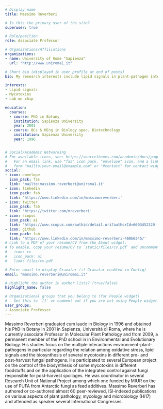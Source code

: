 ```yaml
---
# Display name
title: Massimo Reverberi

# Is this the primary user of the site?
superuser: true

# Role/position
role: Associate Professor

# Organizations/Affiliations
organizations:
- name: University of Rome "Sapienza" 
  url: "http://www.uniroma1.it"

# Short bio (displayed in user profile at end of posts)
bio: My research interests include lipid signals in plant-pathogen interaction and mycotoxins.

interests:
- Lipid signals
- Mycotoxins
- Lab on chip

education:
  courses:
  - course: PhD in Botany
    institution: Sapienza University
    year: 2001
  - course: BCs & MEng in Biology spec. Biotechnology
    institution: Sapienza University
    year: 1996


# Social/Academic Networking
# For available icons, see: https://sourcethemes.com/academic/docs/page-builder/#icons
#   For an email link, use "fas" icon pack, "envelope" icon, and a link in the
#   form "mailto:your-email@example.com" or "#contact" for contact widget.
social:
- icon: envelope
  icon_pack: fas
  link: 'mailto:massimo.reverberi@uniroma1.it'
- icon: linkedin
  icon_pack: fab
  link: 'https://www.linkedin.com/in/massimoreverberi'
- icon: twitter
  icon_pack: fab
  link: 'https://twitter.com/mreverberi'
- icon: scopus
  icon_pack: ai
  link: 'https://www.scopus.com/authid/detail.uri?authorId=6603452320'
- icon: github
  icon_pack: fab
  link: 'https://www.linkedin.com/in/massimo-reverberi-460b6345/'
# Link to a PDF of your resume/CV from the About widget.
# To enable, copy your resume/CV to `static/files/cv.pdf` and uncomment the lines below.
# - icon: cv
#   icon_pack: ai
#   link: files/cv.pdf

# Enter email to display Gravatar (if Gravatar enabled in Config)
email: "massimo.reverberi@uniroma1.it"

# Highlight the author in author lists? (true/false)
highlight_name: false

# Organizational groups that you belong to (for People widget)
#   Set this to `[]` or comment out if you are not using People widget.
user_groups:
- Associate Professor
---
```

<link rel="stylesheet" href="https://cdn.jsdelivr.net/gh/jpswalsh/academicons@1/css/academicons.min.css">

Massimo Reverberi graduated cum laude in Biology in 1996 and obtained his PhD in Botany in 2001 in Sapienza, Università di Roma, where he is currently associate Professor in Molecular Plant Pathology and from 2009, a permanent member of the PhD school in in Environmental and Evolutionary Biology.
His studies focus on the multiple interactions environment-plant-pathogens in particular regarding the relation among oxidative stress, lipid signals and the biosynthesis of several mycotoxins in different pre- and post-harvest fungal pathogens.
He participated to several European project on the control of the biosynthesis of some mycotoxins in different foodstuffs and on the application of the integrated control against fungi responsible for post-harvest spoilages. He was coordinator in several Research Unit of National Project among which one funded by MIUR on the use of PUFA from Antarctic fungi as feed additives. Massimo Reverberi has authored or co-authored almost 60 peer-reviewed, ISI-indexed publications on various aspects of plant pathology, mycology and microbiology (Hi17) and attended as speaker several International Congresses.
